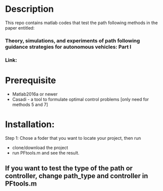 # Description

This repo contains matlab codes that test the path following methods in the paper entitled:

###  Theory, simulations, and experiments of path following guidance strategies for autonomous vehicles: Part I 
###  Link: 

 
# Prerequisite

- Matlab2016a or newer
- Casadi - a tool to formulate optimal control problems [only need for methods 5 and 7]

# Installation:

Step 1: Chose a foder that you want to locate your project, then run 

- clone/download the project
- run PFtools.m and see the result.

## If you want to test the type of the path or controller, change path_type and controller in PFtools.m